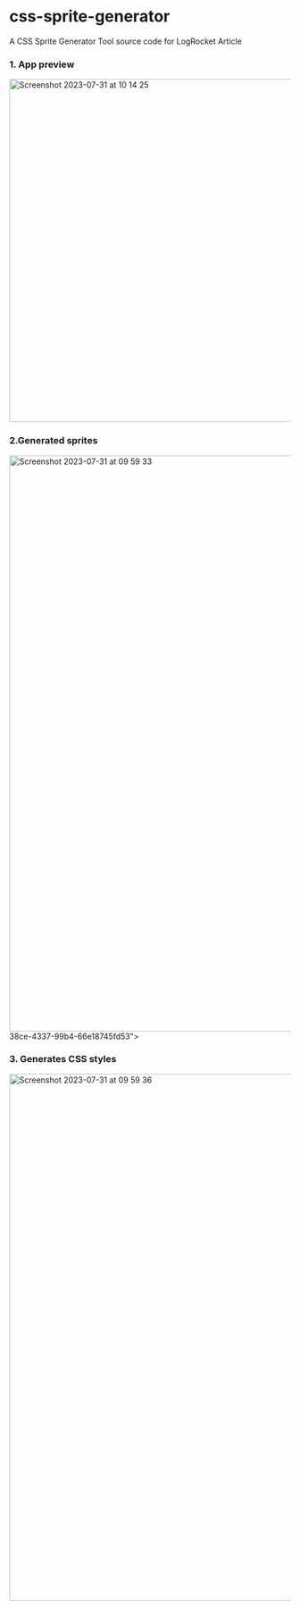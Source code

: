 # css-sprite-generator
A CSS Sprite Generator Tool source code for LogRocket Article

### 1. App preview
<img width="614" alt="Screenshot 2023-07-31 at 10 14 25" src="https://github.com/Ivy-Walobwa/css-sprite-generator/assets/49009293/cf066fb6-38ce-4337-99b4-66e18745fd53">

### 2.Generated sprites
<img width="1031" alt="Screenshot 2023-07-31 at 09 59 33" src="https://github.com/Ivy-Walobwa/css-sprite-generator/assets/49009293/9a6931b6-5a35-4777-9cb7-cd5c1942ae35">
38ce-4337-99b4-66e18745fd53">

### 3. Generates CSS styles
<img width="943" alt="Screenshot 2023-07-31 at 09 59 36" src="https://github.com/Ivy-Walobwa/css-sprite-generator/assets/49009293/cc5e1df3-4551-4b83-8105-9d63d99605cd">


